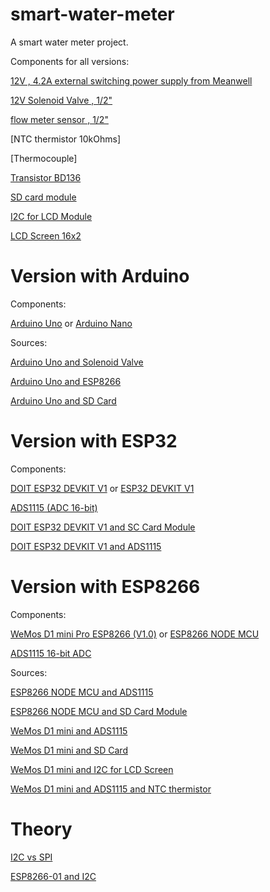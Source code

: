 # smart-water-meter
A smart water meter project.

Components for all versions:

[12V , 4.2A external switching power supply from Meanwell](https://grobotronics.com/12v-4.2a-50.4w-meanwell.html)

[12V Solenoid Valve , 1/2"](https://www.dfrobot.com/product-1530.html)

[flow meter sensor , 1/2"](https://www.dfrobot.com/product-2609.html)

[NTC thermistor 10kOhms]

[Thermocouple]

[Transistor BD136](https://grobotronics.com/transistor-pnp-45v-1.5a-bd136.html)

[SD card module](https://grobotronics.com/sd-card-breakout.html)

[I2C for LCD Module](https://grobotronics.com/ads1115-16-bit-adc-4-channel-with-programmable-gain-amplifier.html)

[LCD Screen 16x2](https://grobotronics.com/basic-16x2-character-lcd-white-on-blue-5v.html)

# Version with Arduino

Components:

[Arduino Uno](https://grobotronics.com/arduino-uno-compatible.html) or [Arduino Nano](https://grobotronics.com/arduino-nano-compatible-ch340-with-headers.html)

Sources:

[Arduino Uno and Solenoid Valve](https://bc-robotics.com/tutorials/controlling-a-solenoid-valve-with-arduino/)

[Arduino Uno and ESP8266](https://www.instructables.com/Arduino-UNO-ESP8266-WiFi-Module/)

[Arduino Uno and SD Card](https://randomnerdtutorials.com/guide-to-sd-card-module-with-arduino/)

# Version with ESP32

Components:

[DOIT ESP32 DEVKIT V1](https://makeradvisor.com/tools/esp32-dev-board-wi-fi-bluetooth/) or [ESP32  DEVKIT V1](https://grobotronics.com/esp32-development-board-devkit-v1.html)

[ADS1115 (ADC 16-bit)](https://grobotronics.com/ads1115-16-bit-adc-4-channel-with-programmable-gain-amplifier.html)

[DOIT ESP32 DEVKIT V1 and SC Card Module](https://randomnerdtutorials.com/esp32-microsd-card-arduino/)

[DOIT ESP32 DEVKIT V1 and ADS1115](https://microcontrollerslab.com/ads1115-external-adc-with-esp32/)

# Version with ESP8266

Components:

[WeMos D1 mini Pro ESP8266 (V1.0)](https://grobotronics.com/wemos-d1-mini-pro-esp8266-v1.0-4mbytes.html) or [ESP8266 NODE MCU](https://grobotronics.com/nodemcu-lua-based-esp8266.html)

[ADS1115 16-bit ADC](https://grobotronics.com/ads1115-16-bit-adc-4-channel-with-programmable-gain-amplifier.html)

Sources:

[ESP8266 NODE MCU and ADS1115](https://how2electronics.com/expanding-esp8266-analog-pin-with-ads1115-16-bit-adc/)

[ESP8266 NODE MCU and SD Card Module](https://www.instructables.com/SD-Card-Module-With-ESP8266/)

[WeMos D1 mini and ADS1115](http://www.esp8266learning.com/ads1115-analog-to-digital-converter-and-esp8266.php)

[WeMos D1 mini and SD Card](https://www.instructables.com/Using-the-Wifi-D1-Mini-Real-time-Clock-and-Logger/)

[WeMos D1 mini and I2C for LCD Screen](http://www.esp8266learning.com/wemos-mini-i2c-lcd-example.php)

[WeMos D1 mini and ADS1115 and NTC thermistor](https://blog.meteodrenthe.nl/2022/08/07/getting-accurate-ntc-thermistor-readings-with-a-wemos-d1-mini/)

# Theory

[I2C vs SPI](https://www.totalphase.com/blog/2021/07/i2c-vs-spi-protocol-analyzers-differences-and-similarities/)

[ESP8266-01 and I2C](https://www.instructables.com/ESP8266-01-With-Multiple-I2C-Devices-Exploring-ESP/)

